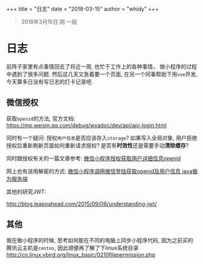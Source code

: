 +++
title = "日志"
date = "2018-03-15"
author = "whidy"
+++
> 2018年3月15日 阴 一般

# 日志

前阵子家里有点事情回去了将近一周, 也忙于工作上的各种事情， 做小程序的过程中遇到了很多问题. 然后这几天又急着要一个页面, 在另一个同事帮助下用`vue`开发, 今天算多日没有写日志的打卡记录吧.

## 微信授权

获取`openid`的方法, 官方文档: <https://mp.weixin.qq.com/debug/wxadoc/dev/api/api-login.html>

同时有一个疑问: 授权`用户信息`是否应该存入`storage`? 如果写入全局对象, 用户拒绝授权后重新刷新页面如何重新请求授权? 是否有**时效性**还是需要手动**清除缓存**?

同时跟授权有关的一篇文章参考: [微信小程序授权获取用户详细信息openid](http://blog.csdn.net/qq_34827048/article/details/77990510)

网上也有说用解密的方式: [微信小程序调用微信登陆获取openid及用户信息 java做为服务端](http://blog.csdn.net/weilai_zhilu/article/details/77932630)

其他的研究JWT:

<http://blog.leapoahead.com/2015/09/06/understanding-jwt/>

## 其他

我在做小程序的时候, 思考如何能在不同的电脑上同步小程序代码, 因为之前买的腾讯云主机是`centos`, 因此顺便再了解了下linux系统目录<http://cn.linux.vbird.org/linux_basic/0210filepermission.php>